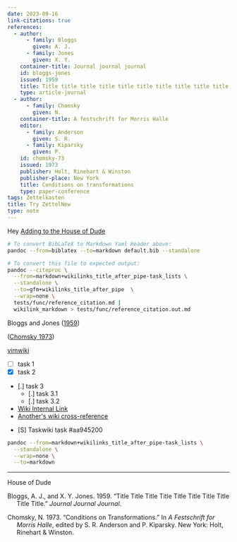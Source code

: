 ```yaml
---
date: 2023-09-16
link-citations: true
references:
  - author:
      - family: Bloggs
        given: A. J.
      - family: Jones
        given: X. Y.
    container-title: Journal journal journal
    id: bloggs-jones
    issued: 1959
    title: Title title title title title title title title title title
    type: article-journal
  - author:
      - family: Chomsky
        given: N.
    container-title: A festschrift for Morris Halle
    editor:
      - family: Anderson
        given: S. R.
      - family: Kiparsky
        given: P.
    id: chomsky-73
    issued: 1973
    publisher: Holt, Rinehart & Winston
    publisher-place: New York
    title: Conditions on transformations
    type: paper-conference
tags: Zettelkasten
title: Try ZettelNew
type: note
---
```


Hey [Adding to the House of Dude](230916-1043)

```bash
# To convert BibLaTeX to Markdown Yaml Header above:
pandoc --from=biblatex --to=markdown default.bib --standalone

# To convert this file to expected output:
pandoc --citeproc \
  --from=markdown+wikilinks_title_after_pipe-task_lists \
  --standalone \
  --to=gfm+wikilinks_title_after_pipe  \
  --wrap=none \
  tests/func/reference_citation.md |
  wikilink_markdown > tests/func/reference_citation.out.md
```

Bloggs and Jones ([1959](#ref-bloggs-jones))

([Chomsky 1973](#ref-chomsky-73))

[vimwiki](vimwiki)

- [ ] task 1
- [X] task 2
- [.] task 3
  - [.] task 3.1
  - [.] task 3.2
- [Wiki Internal Link](20231106-1619)
- [Another's wiki cross-reference](wn.home:index)

* [S] Taskwiki task #aa945200

```bash
pandoc --from=markdown+wikilinks_title_after_pipe-task_lists \
  --standalone \
  --wrap=none \
  --to=markdown
```

---

House of Dude

<div id="refs" class="references csl-bib-body hanging-indent" entry-spacing="0">

<div id="ref-bloggs-jones" class="csl-entry">

Bloggs, A. J., and X. Y. Jones. 1959. “Title Title Title Title Title Title Title Title Title Title.” *Journal Journal Journal*.

</div>

<div id="ref-chomsky-73" class="csl-entry">

Chomsky, N. 1973. “Conditions on Transformations.” In *A Festschrift for Morris Halle*, edited by S. R. Anderson and P. Kiparsky. New York: Holt, Rinehart & Winston.

</div>

</div>

